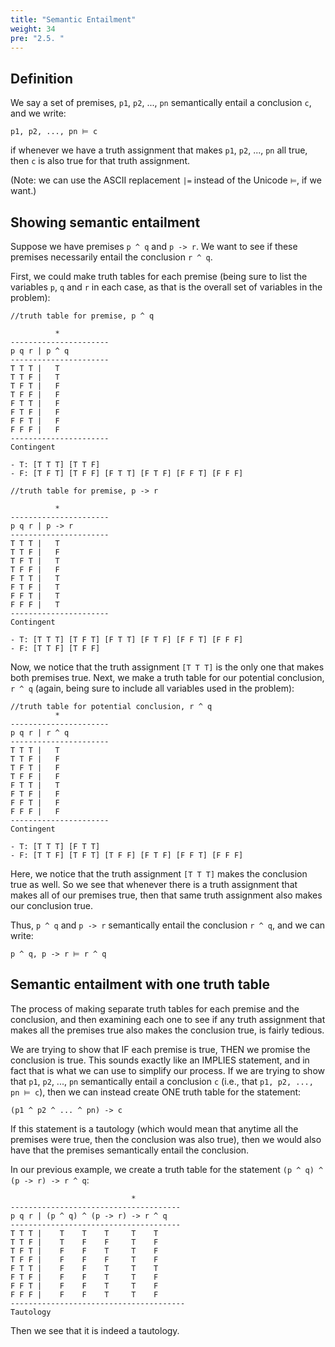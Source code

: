 ```yaml
---
title: "Semantic Entailment"
weight: 34
pre: "2.5. "
---
```


## Definition

We say a set of premises, `p1`, `p2`, ..., `pn` semantically entail a conclusion `c`, and we write:

```text
p1, p2, ..., pn ⊨ c
```

if whenever we have a truth assignment that makes `p1`, `p2`, ..., `pn` all true, then `c` is also true for that truth assignment.

(Note: we can use the ASCII replacement `|=` instead of the Unicode `⊨`, if we want.)

## Showing semantic entailment

Suppose we have premises `p ^ q` and `p -> r`. We want to see if these premises necessarily entail the conclusion `r ^ q`.

First, we could make truth tables for each premise (being sure to list the variables `p`, `q` and `r` in each case, as that is the overall set of variables in the problem):

```text
//truth table for premise, p ^ q

          *
----------------------
p q r | p ^ q
----------------------
T T T |   T
T T F |   T
T F T |   F
T F F |   F
F T T |   F
F T F |   F
F F T |   F
F F F |   F
----------------------
Contingent

- T: [T T T] [T T F]
- F: [T F T] [T F F] [F T T] [F T F] [F F T] [F F F]
```

```text
//truth table for premise, p -> r

          *
----------------------
p q r | p -> r
----------------------
T T T |   T
T T F |   F
T F T |   T
T F F |   F
F T T |   T
F T F |   T
F F T |   T
F F F |   T
----------------------
Contingent

- T: [T T T] [T F T] [F T T] [F T F] [F F T] [F F F]
- F: [T T F] [T F F]
```

Now, we notice that the truth assignment `[T T T]` is the only one that makes both premises true. Next, we make a truth table for our potential conclusion, `r ^ q` (again, being sure to include all variables used in the problem):

```text
//truth table for potential conclusion, r ^ q
          *
----------------------
p q r | r ^ q
----------------------
T T T |   T
T T F |   F
T F T |   F
T F F |   F
F T T |   T
F T F |   F
F F T |   F
F F F |   F
----------------------
Contingent

- T: [T T T] [F T T]
- F: [T T F] [T F T] [T F F] [F T F] [F F T] [F F F]
```

Here, we notice that the truth assignment `[T T T]` makes the conclusion true as well. So we see that whenever there is a truth assignment that makes all of our premises true, then that same truth assignment also makes our conclusion true.

Thus, `p ^ q` and `p -> r` semantically entail the conclusion `r ^ q`, and we can write:

```text
p ^ q, p -> r ⊨ r ^ q
```

## Semantic entailment with one truth table

The process of making separate truth tables for each premise and the conclusion, and then examining each one to see if any truth assignment that makes all the premises true also makes the conclusion true, is fairly tedious. 

We are trying to show that IF each premise is true, THEN we promise the conclusion is true. This sounds exactly like an IMPLIES statement, and in fact that is what we can use to simplify our process. If we are trying to show that  `p1`, `p2`, ..., `pn` semantically entail a conclusion `c` (i.e., that `p1, p2, ..., pn ⊨ c`), then we can instead create ONE truth table for the statement:

`(p1 ^ p2 ^ ... ^ pn) -> c`

If this statement is a tautology (which would mean that anytime all the premises were true, then the conclusion was also true), then we would also have that the premises semantically entail the conclusion.

In our previous example, we create a truth table for the statement `(p ^ q) ^ (p -> r) -> r ^ q`:

```text
                           *
--------------------------------------
p q r | (p ^ q) ^ (p -> r) -> r ^ q
--------------------------------------
T T T |    T    T    T     T    T
T T F |    T    F    F     T    F
T F T |    F    F    T     T    F
T F F |    F    F    F     T    F
F T T |    F    F    T     T    T 
F T F |    F    F    T     T    F
F F T |    F    F    T     T    F
F F F |    F    F    T     T    F
---------------------------------------
Tautology
```

Then we see that it is indeed a tautology.
